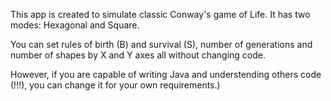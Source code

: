 This app is created to simulate classic Conway's game of Life. It has two modes: Hexagonal and Square.

You can set rules of birth (B) and survival (S), number of generations and number of shapes by X and Y axes all without changing code.

However, if you are capable of writing Java and understending others code (!!!), you can change it for your own requirements.)
